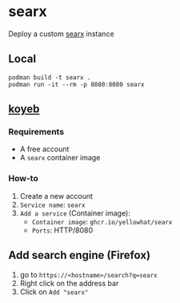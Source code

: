 # searx

Deploy a custom [searx](https://searx.github.io/searx) instance

## Local

```console
podman build -t searx .
podman run -it --rm -p 8080:8080 searx
```

## [koyeb](https://koyeb.com)

### Requirements

* A free account
* A `searx` container image

### How-to

1. Create a new account
2. `Service name`: `searx`
3. `Add a service` (Container image):
    * `Container image`: `ghcr.io/yellowhat/searx`
    * `Ports`: HTTP/8080

## Add search engine (Firefox)

1. go to `https://<hostname>/search?q=searx`
2. Right click on the address bar
3. Click on `Add "searx"`
